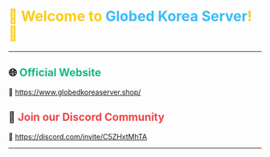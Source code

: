 <h1 style="color:#facc15;">🎉 Welcome to <span style="color:#38bdf8;">Globed Korea Server</span>! 🎉</h1>

---

## 🌐 <span style="color:#10b981;">Official Website</span>  
🔗 <span style="color:#3b82f6;">https://www.globedkoreaserver.shop/</span>

## 💬 <span style="color:#ef4444;">Join our Discord Community</span>  
📢 <span style="color:#f87171;">https://discord.com/invite/C5ZHxtMhTA</span>

---
